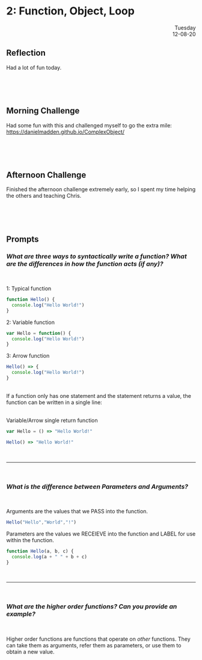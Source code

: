 # 2: Function, Object, Loop

<div style="text-align: right">Tuesday<br/>12-08-20</div>

## Reflection

Had a lot of fun today. 

<br/><br/><br/>

## Morning Challenge

Had some fun with this and challenged myself to go the extra mile:
https://danielmadden.github.io/ComplexObject/

<br/><br/><br/>

## Afternoon Challenge

Finished the afternoon challenge extremely early, so I spent my time helping the others and teaching Chris.

<br/><br/><br/>

## Prompts

### *What are three ways to syntactically write a function? What are the differences in how the function acts (if any)?*
<br/>

1: Typical function
```js
function Hello() {
  console.log("Hello World!")
}
```
2: Variable function
```js
var Hello = function() {
  console.log("Hello World!")
}
```
3: Arrow function
```js
Hello() => {
  console.log("Hello World!")
}
```
<br/>
If a function only has one statement and the statement returns a value, the function can be written in a single line:
<br/><br/>

Variable/Arrow single return function
```js
var Hello = () => "Hello World!"

Hello() => "Hello World!"
```
<br/><hr/><br/>

### *What is the difference between Parameters and Arguments?*
<br/>

Arguments are the values that we PASS into the function. 
```js
Hello("Hello","World","!")
```
Parameters are the values we RECEIEVE into the function and LABEL for use within the function.
```js
function Hello(a, b, c) {
  console.log(a + " " + b + c)
}
```
<br/><hr/><br/>

### *What are the higher order functions? Can you provide an example?*
<br/>

Higher order functions are functions that operate on *other* functions. They can take them as arguments, refer them as parameters, or use them to obtain a new value.